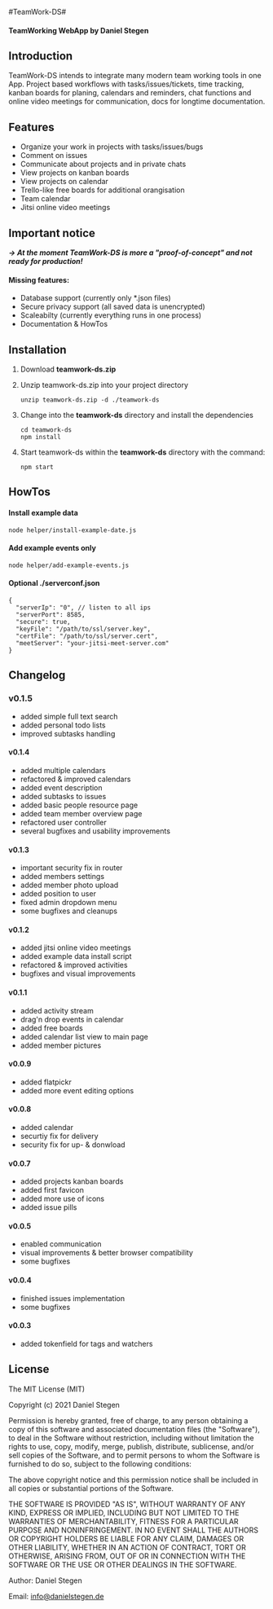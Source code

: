 #TeamWork-DS#
#### TeamWorking WebApp by Daniel Stegen ####

## Introduction ##
TeamWork-DS intends to integrate many modern team working tools in one App. Project based workflows with tasks/issues/tickets, time tracking, kanban boards for planing, calendars and reminders, chat functions and online video meetings for communication,  docs for longtime documentation.

## Features ##
- Organize your work in projects with tasks/issues/bugs
- Comment on issues
- Communicate about projects and in private chats
- View projects on kanban boards
- View projects on calendar
- Trello-like free boards for additional orangisation
- Team calendar
- Jitsi online video meetings


## Important notice ##
***-> At the moment TeamWork-DS is more a "proof-of-concept" and not ready for production!***

#### Missing features: ####
- Database support (currently only *.json files)
- Secure privacy support (all saved data is unencrypted)
- Scaleabilty (currently everything runs in one process)
- Documentation & HowTos


## Installation ##

1. Download **teamwork-ds.zip**

2. Unzip teamwork-ds.zip into your project directory

   ```
   unzip teamwork-ds.zip -d ./teamwork-ds
   ```

3. Change into the **teamwork-ds** directory and install the dependencies

   ```
   cd teamwork-ds
   npm install
   ```

4. Start teamwork-ds within the **teamwork-ds** directory with the command:

   ```
   npm start
   ```

## HowTos ##

#### Install example data ####
```
node helper/install-example-date.js
```

#### Add example events only ####
```
node helper/add-example-events.js
```

#### Optional ./serverconf.json ####
```
{
  "serverIp": "0", // listen to all ips
  "serverPort": 8585,
  "secure": true,
  "keyFile": "/path/to/ssl/server.key",
  "certFile": "/path/to/ssl/server.cert",
  "meetServer": "your-jitsi-meet-server.com"
}
```


## Changelog ##

### v0.1.5 ####
- added simple full text search
- added personal todo lists
- improved subtasks handling

#### v0.1.4 ####
- added multiple calendars
- refactored & improved calendars
- added event description
- added subtasks to issues
- added basic people resource page
- added team member overview page
- refactored user controller
- several bugfixes and usability improvements

#### v0.1.3 ####
- important security fix in router
- added members settings
- added member photo upload
- added position to user
- fixed admin dropdown menu
- some bugfixes and cleanups

#### v0.1.2 ####
- added jitsi online video meetings
- added example data install script
- refactored & improved activities
- bugfixes and visual improvements

#### v0.1.1 ####
- added activity stream
- drag'n drop events in calendar
- added free boards
- added calendar list view to main page
- added member pictures

#### v0.0.9 ####
- added flatpickr
- added more event editing options


#### v0.0.8 ####
- added calendar
- securtiy fix for delivery
- security fix for up- & donwload

#### v0.0.7 ####
- added projects kanban boards
- added first favicon
- added more use of icons
- added issue pills

#### v0.0.5 ####
- enabled communication
- visual improvements & better browser compatibility
- some bugfixes

#### v0.0.4 ####
- finished issues implementation
- some bugfixes

#### v0.0.3 ####
- added tokenfield for tags and watchers

## License ##

The MIT License (MIT)

Copyright (c) 2021 Daniel Stegen

Permission is hereby granted, free of charge, to any person obtaining a copy
of this software and associated documentation files (the "Software"), to deal
in the Software without restriction, including without limitation the rights
to use, copy, modify, merge, publish, distribute, sublicense, and/or sell
copies of the Software, and to permit persons to whom the Software is
furnished to do so, subject to the following conditions:

The above copyright notice and this permission notice shall be included in all
copies or substantial portions of the Software.

THE SOFTWARE IS PROVIDED "AS IS", WITHOUT WARRANTY OF ANY KIND, EXPRESS OR
IMPLIED, INCLUDING BUT NOT LIMITED TO THE WARRANTIES OF MERCHANTABILITY,
FITNESS FOR A PARTICULAR PURPOSE AND NONINFRINGEMENT. IN NO EVENT SHALL THE
AUTHORS OR COPYRIGHT HOLDERS BE LIABLE FOR ANY CLAIM, DAMAGES OR OTHER
LIABILITY, WHETHER IN AN ACTION OF CONTRACT, TORT OR OTHERWISE, ARISING FROM,
OUT OF OR IN CONNECTION WITH THE SOFTWARE OR THE USE OR OTHER DEALINGS IN THE
SOFTWARE.

Author: Daniel Stegen

Email: info@danielstegen.de
